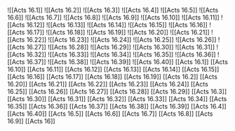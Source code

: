![[Acts 16.1]]
![[Acts 16.2]]
![[Acts 16.3]]
![[Acts 16.4]]
![[Acts 16.5]]
![[Acts 16.6]]
![[Acts 16.7]]
![[Acts 16.8]]
![[Acts 16.9]]
![[Acts 16.10]]
![[Acts 16.11]]
![[Acts 16.12]]
![[Acts 16.13]]
![[Acts 16.14]]
![[Acts 16.15]]
![[Acts 16.16]]
![[Acts 16.17]]
![[Acts 16.18]]
![[Acts 16.19]]
![[Acts 16.20]]
![[Acts 16.21]]
![[Acts 16.22]]
![[Acts 16.23]]
![[Acts 16.24]]
![[Acts 16.25]]
![[Acts 16.26]]
![[Acts 16.27]]
![[Acts 16.28]]
![[Acts 16.29]]
![[Acts 16.30]]
![[Acts 16.31]]
![[Acts 16.32]]
![[Acts 16.33]]
![[Acts 16.34]]
![[Acts 16.35]]
![[Acts 16.36]]
![[Acts 16.37]]
![[Acts 16.38]]
![[Acts 16.39]]
![[Acts 16.40]]
[[Acts 16.1]]
[[Acts 16.10]]
[[Acts 16.11]]
[[Acts 16.12]]
[[Acts 16.13]]
[[Acts 16.14]]
[[Acts 16.15]]
[[Acts 16.16]]
[[Acts 16.17]]
[[Acts 16.18]]
[[Acts 16.19]]
[[Acts 16.2]]
[[Acts 16.20]]
[[Acts 16.21]]
[[Acts 16.22]]
[[Acts 16.23]]
[[Acts 16.24]]
[[Acts 16.25]]
[[Acts 16.26]]
[[Acts 16.27]]
[[Acts 16.28]]
[[Acts 16.29]]
[[Acts 16.3]]
[[Acts 16.30]]
[[Acts 16.31]]
[[Acts 16.32]]
[[Acts 16.33]]
[[Acts 16.34]]
[[Acts 16.35]]
[[Acts 16.36]]
[[Acts 16.37]]
[[Acts 16.38]]
[[Acts 16.39]]
[[Acts 16.4]]
[[Acts 16.40]]
[[Acts 16.5]]
[[Acts 16.6]]
[[Acts 16.7]]
[[Acts 16.8]]
[[Acts 16.9]]
[[Acts 16]]
